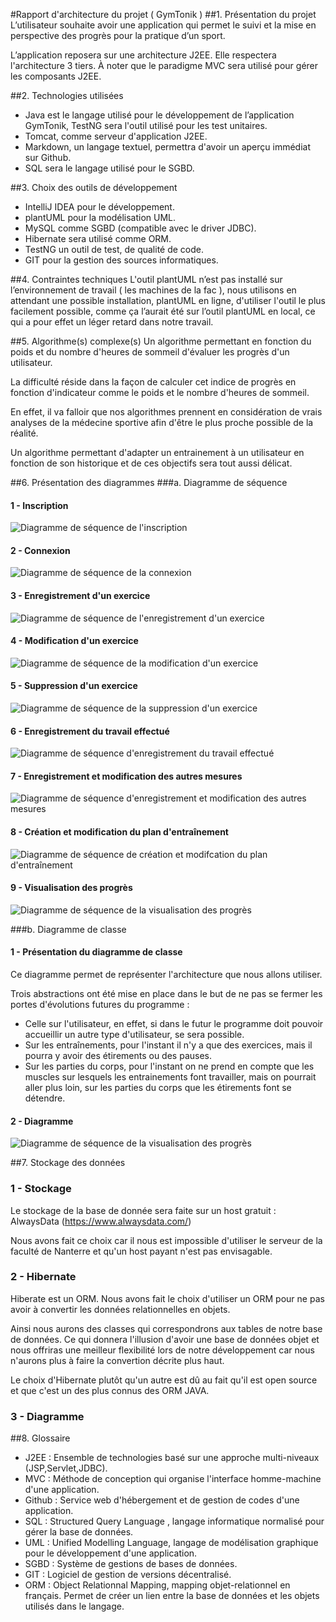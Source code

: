#Rapport d'architecture du projet ( GymTonik )
##1. Présentation du projet
L’utilisateur souhaite avoir une application qui permet le suivi et la mise en perspective des progrès pour la pratique d’un sport.

L’application reposera sur une architecture J2EE.
Elle respectera l'architecture 3 tiers.
À noter que le paradigme MVC sera utilisé pour gérer les composants J2EE.

##2. Technologies utilisées
* Java est le langage utilisé pour le développement de l’application GymTonik, TestNG sera l'outil utilisé pour les test unitaires.
* Tomcat, comme serveur d'application J2EE.
* Markdown, un langage textuel, permettra d'avoir un aperçu immédiat sur Github.
* SQL sera le langage utilisé pour le SGBD.



##3. Choix des outils de développement
* IntelliJ IDEA pour le développement.
* plantUML pour la modélisation UML.
* MySQL comme SGBD (compatible avec le driver JDBC).
* Hibernate sera utilisé comme ORM.
* TestNG un outil de test, de qualité de code. 
* GIT pour la gestion des sources informatiques.


##4. Contraintes techniques
L'outil plantUML n’est pas installé sur l’environnement de travail ( les machines de la fac ), nous utilisons en attendant une possible installation, plantUML en ligne, d'utiliser l'outil le plus facilement possible, comme ça l’aurait été sur l’outil plantUML en local, ce qui a pour effet un léger retard dans notre travail.

##5. Algorithme(s) complexe(s)
Un algorithme permettant en fonction du poids et du nombre d'heures de sommeil d'évaluer les progrès d'un utilisateur. 

La difficulté réside dans la façon de calculer cet indice de progrès en fonction d'indicateur comme le poids et le nombre d'heures de sommeil.

En effet, il va falloir que nos algorithmes prennent en considération de vrais analyses de la médecine sportive afin d'être le plus proche possible de la réalité.

Un algorithme permettant d'adapter un entrainement à un utilisateur en fonction de son historique et de ces objectifs sera tout aussi délicat.

##6. Présentation des diagrammes
###a. Diagramme de séquence

#### 1 - Inscription
![Diagramme de séquence de l'inscription](https://github.com/Miage-Paris-Ouest/m120142015-gymtonik/raw/3572e507dfee0199ed3112e18ea06d3d930e99c1/diagrams/images/Inscription.png)

#### 2 - Connexion
![Diagramme de séquence de la connexion](https://github.com/Miage-Paris-Ouest/m120142015-gymtonik/raw/3572e507dfee0199ed3112e18ea06d3d930e99c1/diagrams/images/Connexion.png)

#### 3 - Enregistrement d'un exercice 
![Diagramme de séquence de l'enregistrement d'un exercice](https://github.com/Miage-Paris-Ouest/m120142015-gymtonik/raw/3572e507dfee0199ed3112e18ea06d3d930e99c1/diagrams/images/EnregistrementExercice.png)

#### 4 - Modification d'un exercice 
![Diagramme de séquence de la modification d'un exercice](https://github.com/Miage-Paris-Ouest/m120142015-gymtonik/raw/3572e507dfee0199ed3112e18ea06d3d930e99c1/diagrams/images/ModificationExercice.png)

#### 5 - Suppression d'un exercice 
![Diagramme de séquence de la suppression d'un exercice](https://github.com/Miage-Paris-Ouest/m120142015-gymtonik/raw/3572e507dfee0199ed3112e18ea06d3d930e99c1/diagrams/images/SuppressionExercice.png)

#### 6 - Enregistrement du travail effectué 
![Diagramme de séquence d'enregistrement du travail effectué](https://github.com/Miage-Paris-Ouest/m120142015-gymtonik/raw/3572e507dfee0199ed3112e18ea06d3d930e99c1/diagrams/images/EnregistrementTravailEffectue.png)

#### 7 - Enregistrement et modification des autres mesures 
![Diagramme de séquence d'enregistrement et modification des autres mesures](https://github.com/Miage-Paris-Ouest/m120142015-gymtonik/raw/3572e507dfee0199ed3112e18ea06d3d930e99c1/diagrams/images/EnregistrementAutresMesures.png)

#### 8 - Création et modification du plan d'entraînement 
![Diagramme de séquence de création et modifcation du plan d'entraînement](https://github.com/Miage-Paris-Ouest/m120142015-gymtonik/raw/3572e507dfee0199ed3112e18ea06d3d930e99c1/diagrams/images/CreationPlanEntrainement.png)

#### 9 - Visualisation des progrès 
![Diagramme de séquence de la visualisation des progrès](https://github.com/Miage-Paris-Ouest/m120142015-gymtonik/raw/3572e507dfee0199ed3112e18ea06d3d930e99c1/diagrams/images/VisualisationProgres.png)

###b. Diagramme de classe

#### 1 - Présentation du diagramme de classe
Ce diagramme permet de représenter l'architecture que nous allons utiliser.

Trois abstractions ont été mise en place dans le but de ne pas se fermer les portes d'évolutions futures du programme :

* Celle sur l'utilisateur, en effet, si dans le futur le programme doit pouvoir accueillir un autre type d'utilisateur, se sera possible.
* Sur les entraînements, pour l'instant il n'y a que des exercices, mais il pourra y avoir des étirements ou des pauses.
* Sur les parties du corps, pour l'instant on ne prend en compte que les muscles sur lesquels les entrainements font travailler, mais on pourrait aller plus loin, sur les parties du corps que les étirements font se détendre.

#### 2 - Diagramme
![Diagramme de séquence de la visualisation des progrès](https://github.com/Miage-Paris-Ouest/m120142015-gymtonik/blob/master/diagrams/images/DiagrammeClasse.png)

##7. Stockage des données

### 1 - Stockage
Le stockage de la base de donnée sera faite sur un host gratuit : AlwaysData (https://www.alwaysdata.com/)

Nous avons fait ce choix car il nous est impossible d'utiliser le serveur de la faculté de Nanterre et qu'un host payant n'est pas envisagable.

### 2 - Hibernate
Hiberate est un ORM. Nous avons fait le choix d'utiliser un ORM pour ne pas avoir à convertir les données relationnelles en objets.

Ainsi nous aurons des classes qui correspondrons aux tables de notre base de données. Ce qui donnera l'illusion d'avoir une base de données objet et nous offriras une meilleur flexibilité lors de notre développement car nous n'aurons plus à faire la convertion décrite plus haut.

Le choix d'Hibernate plutôt qu'un autre est dû au fait qu'il est open source et que c'est un des plus connus des ORM JAVA.

### 3 - Diagramme

##8. Glossaire

* J2EE   : Ensemble de technologies basé sur une approche multi-niveaux (JSP,Servlet,JDBC).
* MVC    : Méthode de conception qui organise l'interface homme-machine d'une application. 
* Github : Service web d'hébergement et de gestion de codes d'une application.
* SQL    : Structured Query Language , langage informatique normalisé pour gérer la base de données. 
* UML    : Unified Modelling Language, langage de modélisation graphique pour le développement d'une application.
* SGBD   : Système de gestions de bases de données. 
* GIT    : Logiciel de gestion de versions décentralisé.
* ORM    : Object Relationnal Mapping, mapping objet-relationnel en français. Permet de créer un lien entre la base de données et les objets utilisés dans le langage.




